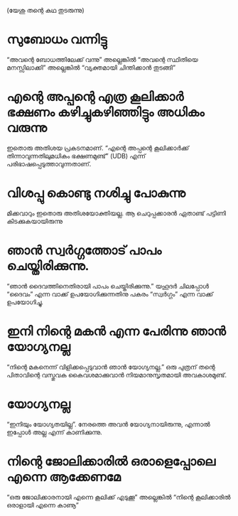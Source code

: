 (യേശു തന്റെ കഥ തുടരുന്നു)
# സുബോധം വന്നിട്ടു
“അവന്റെ ബോധത്തിലേക്ക് വന്നു” അല്ലെങ്കിൽ “അവന്റെ സ്ഥിതിയെ മനസ്സിലാക്കി” അല്ലെങ്കിൽ “വ്യക്തമായി ചിന്തിക്കാൻ തുടങ്ങി”
# എന്റെ അപ്പന്റെ എത്ര കൂലിക്കാർ ഭക്ഷണം കഴിച്ചുകഴിഞ്ഞിട്ടും അധികം വരുന്നു
ഇതൊരു അതിശയ പ്രകടനമാണ്. “എന്റെ അപ്പന്റെ കൂലിക്കാർക്ക് തിന്നാവുന്നതിലുമധികം ഭക്ഷണമുണ്ട്” (UDB) എന്ന് പരിഭാഷപ്പെടുത്താവുന്നതാണ്. 
# വിശപ്പു കൊണ്ടു നശിച്ചു പോകുന്നു
മിക്കവാറും ഇതൊരു അതിശയോക്തിയല്ല. ആ ചെറുപ്പക്കാരൻ ഏതാണ്ട് പട്ടിണി കിടക്കുകയായിരുന്നു
# ഞാൻ സ്വർഗ്ഗത്തോട് പാപം ചെയ്തിരിക്കുന്നു.
“ഞാൻ ദൈവത്തിനെതിരായി പാപം ചെയ്തിരിക്കുന്നു.” യഹൂദർ ചിലപ്പോൾ “ദൈവം” എന്ന വാക്ക് ഉപയോഗിക്കുന്നതിനു പകരം “സ്വർഗ്ഗം” എന്ന വാക്ക് ഉപയോഗിച്ചു.
# ഇനി നിന്റെ മകൻ എന്ന പേരിന്നു ഞാൻ യോഗ്യനല്ല
“നിന്റെ മകനെന്ന് വിളിക്കപ്പെടുവാൻ ഞാൻ യോഗ്യനല്ല.” ഒരു പുത്രന് തന്റെ പിതാവിന്റെ വസ്തുവക കൈവശമാക്കുവാൻ നിയമാനുസൃതമായി അവകാശമുണ്ട്. 
#  യോഗ്യനല്ല
“ഇനിയും യോഗ്യതയില്ല”. നേരത്തെ അവൻ യോഗ്യനായിരുന്നു, എന്നാൽ ഇപ്പോൾ അല്ല എന്ന് കാണിക്കുന്നു. 
# നിന്റെ ജോലിക്കാരിൽ ഒരാളെപ്പോലെ എന്നെ ആക്കേണമേ
“ഒരു ജോലിക്കാരനായി എന്നെ കൂലിക്ക് എടുക്കൂ” അല്ലെങ്കിൽ “നിന്റെ കൂലിക്കാരിൽ ഒരാളായി എന്നെ കാണൂ”
